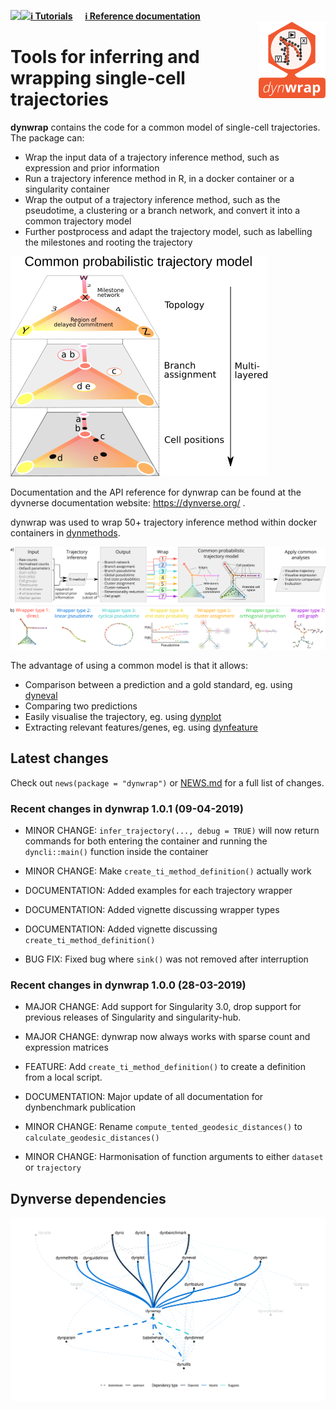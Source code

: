 
<!-- README.md is generated from README.Rmd. Please edit that file -->

<a href="https://travis-ci.org/dynverse/dynwrap"><img src="https://travis-ci.org/dynverse/dynwrap.svg" align="left"></a>
<a href="https://codecov.io/gh/dynverse/dynwrap">
<img src="https://codecov.io/gh/dynverse/dynwrap/branch/master/graph/badge.svg" align="left" /></a>
[**ℹ️ Tutorials**](https://dynverse.org)     [**ℹ️ Reference
documentation**](https://dynverse.org/reference/dynwrap)
<br><img src="man/figures/logo.png" align="right" />

# Tools for inferring and wrapping single-cell trajectories

**dynwrap** contains the code for a common model of single-cell
trajectories. The package can:

  - Wrap the input data of a trajectory inference method, such as
    expression and prior information
  - Run a trajectory inference method in R, in a docker container or a
    singularity container
  - Wrap the output of a trajectory inference method, such as the
    pseudotime, a clustering or a branch network, and convert it into a
    common trajectory model
  - Further postprocess and adapt the trajectory model, such as
    labelling the milestones and rooting the trajectory

![](man/figures/trajectory_model.png)

Documentation and the API reference for dynwrap can be found at the
dyvnerse documentation website: <https://dynverse.org/> .

dynwrap was used to wrap 50+ trajectory inference method within docker
containers in [dynmethods](https://github.com/dynverse/dynmethods).

![](man/figures/overview_wrapping_v3.png)

The advantage of using a common model is that it allows:

  - Comparison between a prediction and a gold standard, eg. using
    [dyneval](https://www.github.com/dynverse/dyneval)
  - Comparing two predictions
  - Easily visualise the trajectory, eg. using
    [dynplot](https://www.github.com/dynverse/dynplot)
  - Extracting relevant features/genes, eg. using
    [dynfeature](https://www.github.com/dynverse/dynfeature)

## Latest changes

Check out `news(package = "dynwrap")` or [NEWS.md](inst/NEWS.md) for a
full list of
changes.

<!-- This section gets automatically generated from inst/NEWS.md, and also generates inst/NEWS -->

### Recent changes in dynwrap 1.0.1 (09-04-2019)

  - MINOR CHANGE: `infer_trajectory(..., debug = TRUE)` will now return
    commands for both entering the container and running the
    `dyncli::main()` function inside the container

  - MINOR CHANGE: Make `create_ti_method_definition()` actually work

  - DOCUMENTATION: Added examples for each trajectory wrapper

  - DOCUMENTATION: Added vignette discussing wrapper types

  - DOCUMENTATION: Added vignette discussing
    `create_ti_method_definition()`

  - BUG FIX: Fixed bug where `sink()` was not removed after interruption

### Recent changes in dynwrap 1.0.0 (28-03-2019)

  - MAJOR CHANGE: Add support for Singularity 3.0, drop support for
    previous releases of Singularity and singularity-hub.

  - MAJOR CHANGE: dynwrap now always works with sparse count and
    expression matrices

  - FEATURE: Add `create_ti_method_definition()` to create a definition
    from a local script.

  - DOCUMENTATION: Major update of all documentation for dynbenchmark
    publication

  - MINOR CHANGE: Rename `compute_tented_geodesic_distances()` to
    `calculate_geodesic_distances()`

  - MINOR CHANGE: Harmonisation of function arguments to either
    `dataset` or
`trajectory`

## Dynverse dependencies

<!-- Generated by "update_dependency_graphs.R" in the main dynverse repo -->

![](man/figures/dependencies.png)
